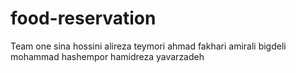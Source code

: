 # food-reservation

Team one
sina hossini
alireza teymori
ahmad fakhari
amirali bigdeli
mohammad hashempor
hamidreza yavarzadeh